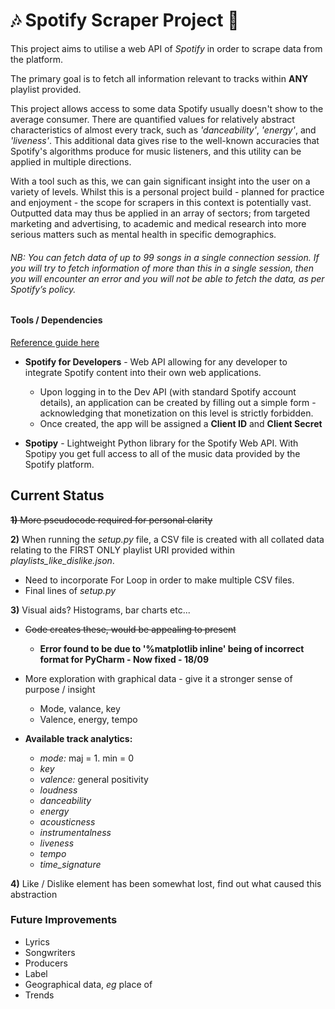 # :notes: Spotify Scraper Project :musical_note:


This project aims to utilise a web API of _Spotify_ in order to scrape data from the platform.

The primary goal is to fetch all information relevant to tracks within **ANY** playlist provided.

This project allows access to some data Spotify usually doesn't show to the average consumer. There are quantified values for relatively abstract characteristics of almost every track, such as _'danceability'_, _'energy'_, and _'liveness'_. This additional data gives rise to the well-known accuracies that Spotify's algorithms produce for music listeners, and this utility can be applied in multiple directions.

With a tool such as this, we can gain significant insight into the user on a variety of levels. Whilst this is a personal project build - planned for practice and enjoyment - the scope for scrapers in this context is potentially vast. Outputted data may thus be applied in an array of sectors; from targeted marketing and advertising, to academic and medical research into more serious matters such as mental health in specific demographics.

###### NB: You can fetch data of up to 99 songs in a single connection session. If you will try to fetch information of more than this in a single session, then you will encounter an error and you will not be able to fetch the data, as per Spotify’s policy.


#### Tools / Dependencies

[Reference guide here](https://machinelearningknowledge.ai/tutorial-how-to-use-spotipy-api-to-scrape-spotify-data/#Data_Exploration)

- **Spotify for Developers** - Web API allowing for any developer to integrate Spotify content into their own web applications.
  - Upon logging in to the Dev API (with standard Spotify account details), an application can be created by filling out a simple form - acknowledging that monetization on this level is strictly forbidden.
  - Once created, the app will be assigned a **Client ID** and **Client Secret**

- **Spotipy** - Lightweight Python library for the Spotify Web API. With Spotipy you get full access to all of the music data provided by the Spotify platform.


## Current Status


~~**1)** More pseudocode required for personal clarity~~

**2)** When running the _setup.py_ file, a CSV file is created with all collated data relating to the FIRST ONLY playlist URI provided within _playlists_like_dislike.json_.
  - Need to incorporate For Loop in order to make multiple CSV files.
  - Final lines of _setup.py_

**3)** Visual aids? Histograms, bar charts etc...
  - ~~Code creates these, would be appealing to present~~
    - **Error found to be due to '%matplotlib inline' being of incorrect format for PyCharm - Now fixed - 18/09**
  - More exploration with graphical data - give it a stronger sense of purpose / insight
    - Mode, valance, key
    - Valence, energy, tempo


  - **Available track analytics:**
    - _mode:_ maj = 1. min = 0
    - _key_
    - _valence:_ general positivity
    - _loudness_
    - _danceability_
    - _energy_
    - _acousticness_
    - _instrumentalness_
    - _liveness_
    - _tempo_
    - _time_signature_


**4)** Like / Dislike element has been somewhat lost, find out what caused this abstraction

### Future Improvements

- Lyrics
- Songwriters
- Producers
- Label
- Geographical data, _eg_ place of
- Trends
